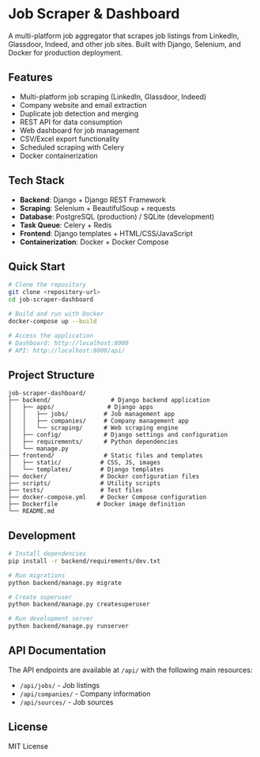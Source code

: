 # Job Scraper & Dashboard

A multi-platform job aggregator that scrapes job listings from LinkedIn, Glassdoor, Indeed, and other job sites. Built with Django, Selenium, and Docker for production deployment.

## Features

- Multi-platform job scraping (LinkedIn, Glassdoor, Indeed)
- Company website and email extraction
- Duplicate job detection and merging
- REST API for data consumption
- Web dashboard for job management
- CSV/Excel export functionality
- Scheduled scraping with Celery
- Docker containerization

## Tech Stack

- **Backend**: Django + Django REST Framework
- **Scraping**: Selenium + BeautifulSoup + requests
- **Database**: PostgreSQL (production) / SQLite (development)
- **Task Queue**: Celery + Redis
- **Frontend**: Django templates + HTML/CSS/JavaScript
- **Containerization**: Docker + Docker Compose

## Quick Start

```bash
# Clone the repository
git clone <repository-url>
cd job-scraper-dashboard

# Build and run with Docker
docker-compose up --build

# Access the application
# Dashboard: http://localhost:8000
# API: http://localhost:8000/api/
```

## Project Structure

```
job-scraper-dashboard/
├── backend/                 # Django backend application
│   ├── apps/               # Django apps
│   │   ├── jobs/          # Job management app
│   │   ├── companies/     # Company management app
│   │   └── scraping/      # Web scraping engine
│   ├── config/            # Django settings and configuration
│   ├── requirements/      # Python dependencies
│   └── manage.py
├── frontend/              # Static files and templates
│   ├── static/           # CSS, JS, images
│   └── templates/        # Django templates
├── docker/               # Docker configuration files
├── scripts/              # Utility scripts
├── tests/                # Test files
├── docker-compose.yml    # Docker Compose configuration
├── Dockerfile           # Docker image definition
└── README.md
```

## Development

```bash
# Install dependencies
pip install -r backend/requirements/dev.txt

# Run migrations
python backend/manage.py migrate

# Create superuser
python backend/manage.py createsuperuser

# Run development server
python backend/manage.py runserver
```

## API Documentation

The API endpoints are available at `/api/` with the following main resources:

- `/api/jobs/` - Job listings
- `/api/companies/` - Company information
- `/api/sources/` - Job sources

## License

MIT License
